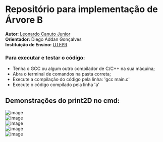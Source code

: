 # Repositório para implementação de Árvore B

**Autor**: [Leonardo Canuto Junior](https://github.com/leonardocjr)<br />
**Orientador:** Diego Addan Gonçalves<br />
**Instituição de Ensino:** [UTFPR](https://portal.utfpr.edu.br/home)

### Para executar e testar o código:
* Tenha o GCC ou algum outro compilador de C/C++ na sua máquina;
* Abra o terminal de comandos na pasta correta;
* Execute a compilação do código pela linha: 'gcc main.c'
* Execute o código compilado pela linha 'a'

## Demonstrações do print2D no cmd:
![image](https://github.com/leonardocjr/b-tree/assets/41709940/86cbb2c4-251e-42a2-a7fd-0d9002dd0144)<br />
![image](https://github.com/leonardocjr/b-tree/assets/41709940/19187636-d3fd-49cc-9d24-65a26f288459)<br />
![image](https://github.com/leonardocjr/b-tree/assets/41709940/076da44e-0090-4f37-b0dc-389a16d785c9)<br />
![image](https://github.com/leonardocjr/b-tree/assets/41709940/58b55917-9973-46ee-b479-9c1cd37dd658)<br />
![image](https://github.com/leonardocjr/b-tree/assets/41709940/b7d31be6-bc00-4148-8991-17aebdca2f2e)


